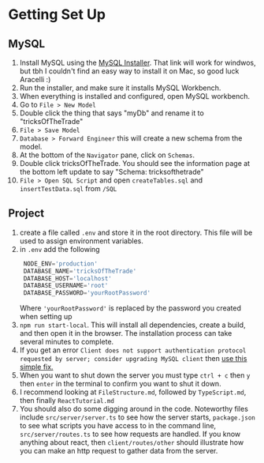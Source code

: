 # Getting Set Up

## MySQL
1. Install MySQL using the [MySQL Installer](https://dev.mysql.com/downloads/installer/). That link will work for windwos, but tbh I couldn't find an easy way to install it on Mac, so good luck Aracelli :)
2. Run the installer, and make sure it installs MySQL Workbench.
3. When everything is installed and configured, open MySQL workbench.
4. Go to `File > New Model`
5. Double click the thing that says "myDb" and rename it to "tricksOfTheTrade"
6. `File > Save Model`
7. `Database > Forward Engineer` this will create a new schema from the model.
8. At the bottom of the `Navigator` pane, click on `Schemas`. 
9. Double click tricksOfTheTrade. You should see the information page at the bottom left update to say "Schema: tricksofthetrade"
10. `File > Open SQL Script` and open `createTables.sql` and `insertTestData.sql` from `/SQL`

## Project
1. create a file called `.env` and store it in the root directory. This file will be used to assign environment variables.
2. in `.env` add the following
   ```js
    NODE_ENV='production'
    DATABASE_NAME='tricksOfTheTrade'
    DATABASE_HOST='localhost'
    DATABASE_USERNAME='root'
    DATABASE_PASSWORD='yourRootPassword'
   ```
   Where `'yourRootPassword'` is replaced by the password you created when setting up
3. `npm run start-local`. This will install all dependencies, create a build, and then open it in the browser. The installation process can take several minutes to complete.
4. If you get an error `Client does not support authentication protocol requested by server; consider upgrading MySQL client` then [use this simple fix.](https://stackoverflow.com/a/50131831)
5. When you want to shut down the server you must type `ctrl + c` then `y` then `enter` in the terminal to confirm you want to shut it down.
6. I recommend looking at `FileStructure.md`, followed by `TypeScript.md`, then finally `ReactTutorial.md`
7. You should also do some digging around in the code. Noteworthy files include `src/server/server.ts` to see how the server starts, `package.json` to see what scripts you have access to in the command line, `src/server/routes.ts` to see how requests are handled. If you know anything about react, then `client/routes/other` should illustrate how you can make an http request to gather data from the server.